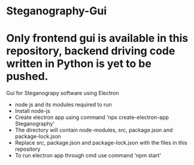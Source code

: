 # Steganography-Gui
# Only frontend gui is available in this repository, backend driving code written in Python is yet to be pushed.
Gui for Steganograpy software using Electron

- node js and its modules required to run
- Install node-js
- Create electron app using command  'npx create-electron-app Steganography'
- The directory will contain node-modules, src, package.json and package-lock.json
- Replace src, package.json and package-lock.json with the files in this repository
- To run electron app through cmd use command 'npm start'

